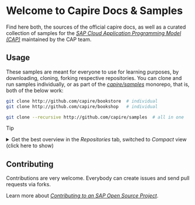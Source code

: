 # Welcome to Capire Docs & Samples

Find here both, the sources of the official capire docs, as well as a curated collection of samples for the [_SAP Cloud Application Programming Model (CAP)_](https://cap.cloud.sap) maintained by the CAP team. 

## Usage 

These samples are meant for everyone to use for learning purposes, by downloading, cloning, forking respective repositories. 
You can clone and run samples individually, or as part of the [_capire/samples_](https://github.com/capire/samples) monorepo, that is, both of the below work:

```sh
git clone http://github.com/capire/bookstore  # individual
git clone http://github.com/capire/bookshop   # individual
```
```sh
git clone --recursive http://github.com/capire/samples  # all in one
```

> [!tip]
> <details>
>  <summary> Get the best overview in the <i>Repositories</i> tab, switched to <i>Compact</i> view (click here to show) </summary>
>  <img width="700" height="777" alt="image" src="https://github.com/user-attachments/assets/f1a05e86-1b9d-4e70-af7f-139d41da1aed" />
> </details>


## Contributing

Contributions are very welcome. Everybody can create issues and send pull requests via forks. 

Learn more about [_Contributing to an SAP Open Source Project_](../CONTRIBUTING.md). 
